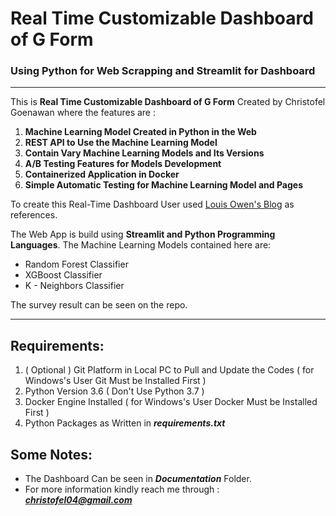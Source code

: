 # Real Time Customizable Dashboard of G Form
### Using Python for Web Scrapping and Streamlit for Dashboard
---
This is **Real Time Customizable Dashboard of G Form** Created by Christofel Goenawan where the features are :

1. **Machine Learning Model Created in Python in the Web**
2. **REST API to Use the Machine Learning Model**
3. **Contain Vary Machine Learning Models and Its Versions**
4. **A/B Testing Features for Models Development**
5. **Containerized Application in Docker**
6. **Simple Automatic Testing for Machine Learning Model and Pages**

To create this Real-Time Dashboard User used [Louis Owen's Blog](https://towardsdatascience.com/real-time-visualization-of-google-form-responses-in-streamlit-1e7fd20c6574) as references.

The Web App is build using **Streamlit and Python Programming Languages**.
The Machine Learning Models contained here are:

- Random Forest Classifier
- XGBoost Classifier
- K - Neighbors Classifier

The survey result can be seen on the repo.

---

## Requirements:
1. ( Optional ) Git Platform in Local PC to Pull and Update the Codes ( for Windows's User Git Must be Installed First )
2. Python Version 3.6 ( Don't Use Python 3.7 )
3. Docker Engine Installed ( for Windows's User Docker Must be Installed First )
4. Python Packages as Written in ***requirements.txt***


## Some Notes:

- The Dashboard Can be seen in ***Documentation*** Folder.
- For more information kindly reach me through :
***christofel04@gmail.com***
